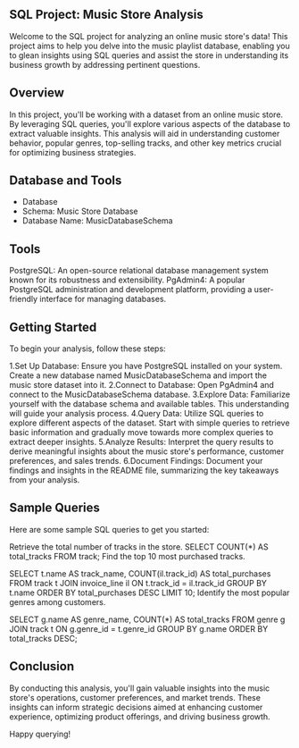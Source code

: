 ## SQL Project: Music Store Analysis
Welcome to the SQL project for analyzing an online music store's data! This project aims to help you delve into the music playlist database, enabling you to glean insights using SQL queries and assist the store in understanding its business growth by addressing pertinent questions.

## Overview
In this project, you'll be working with a dataset from an online music store. By leveraging SQL queries, you'll explore various aspects of the database to extract valuable insights. This analysis will aid in understanding customer behavior, popular genres, top-selling tracks, and other key metrics crucial for optimizing business strategies.

## Database and Tools
*    Database
*    Schema: Music Store Database
*    Database Name: MusicDatabaseSchema

## Tools
PostgreSQL: An open-source relational database management system known for its robustness and extensibility.
PgAdmin4: A popular PostgreSQL administration and development platform, providing a user-friendly interface for managing databases.

## Getting Started
To begin your analysis, follow these steps:

1.Set Up Database: Ensure you have PostgreSQL installed on your system. Create a new database named MusicDatabaseSchema and import the music store dataset into it.
2.Connect to Database: Open PgAdmin4 and connect to the MusicDatabaseSchema database.
3.Explore Data: Familiarize yourself with the database schema and available tables. This understanding will guide your analysis process.
4.Query Data: Utilize SQL queries to explore different aspects of the dataset. Start with simple queries to retrieve basic information and gradually move towards more complex queries to extract deeper insights.
5.Analyze Results: Interpret the query results to derive meaningful insights about the music store's performance, customer preferences, and sales trends.
6.Document Findings: Document your findings and insights in the README file, summarizing the key takeaways from your analysis.

## Sample Queries
Here are some sample SQL queries to get you started:

Retrieve the total number of tracks in the store.
SELECT COUNT(*) AS total_tracks FROM track;
Find the top 10 most purchased tracks.

SELECT t.name AS track_name, COUNT(il.track_id) AS total_purchases
FROM track t
JOIN invoice_line il ON t.track_id = il.track_id
GROUP BY t.name
ORDER BY total_purchases DESC
LIMIT 10;
Identify the most popular genres among customers.


SELECT g.name AS genre_name, COUNT(*) AS total_tracks
FROM genre g
JOIN track t ON g.genre_id = t.genre_id
GROUP BY g.name
ORDER BY total_tracks DESC;

## Conclusion
By conducting this analysis, you'll gain valuable insights into the music store's operations, customer preferences, and market trends. These insights can inform strategic decisions aimed at enhancing customer experience, optimizing product offerings, and driving business growth.

Happy querying!

